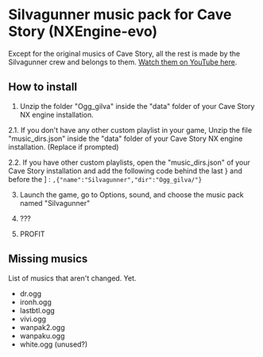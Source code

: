 # Silvagunner music pack for Cave Story (NXEngine-evo)
Except for the original musics of Cave Story, all the rest is made by the Silvagunner crew and belongs to them. [Watch them on YouTube here](https://www.youtube.com/watch?v=4RtJVxJ7qH4&list=PLL0CQjrcN8D1vxrcD6Q3bbQtNKw8kdhTt).

## How to install
1. Unzip the folder "Ogg_gilva" inside the "data" folder of your Cave Story NX engine installation.

2.1. If you don't have any other custom playlist in your game, Unzip the file "music_dirs.json" inside 
     the "data" folder of your Cave Story NX engine installation. (Replace if prompted)
   
2.2. If you have other custom playlists, open the "music_dirs.json" of your Cave Story installation 
     and add the following code behind the last } and before the ] :
	`,{"name":"Silvagunner","dir":"Ogg_gilva/"}`

3. Launch the game, go to Options, sound, and choose the music pack named "Silvagunner"

4. ???

5. PROFIT

## Missing musics
List of musics that aren't changed. Yet.

- dr.ogg
- ironh.ogg
- lastbtl.ogg
- vivi.ogg
- wanpak2.ogg
- wanpaku.ogg
- white.ogg (unused?)
